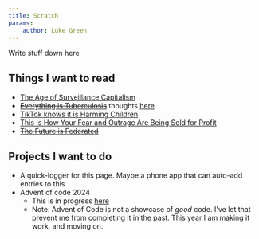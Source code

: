 ```yaml
---
title: Scratch
params:
    author: Luke Green
---
```


Write stuff down here

## Things I want to read

- [The Age of Surveillance Capitalism](https://www.kobo.com/us/en/ebook/the-age-of-surveillance-capitalism)
- ~~[Everything is Tuberculosis](https://everythingistb.com/)~~ thoughts
  [here](/thoughts/everything-is-tb)
- [TikTok knows it is Harming Children](https://5rightsfoundation.com/tiktok-knows-it-is-harming-children/)
- [This Is How Your Fear and Outrage Are Being Sold for Profit](https://tobiasrose.medium.com/the-enemy-in-our-feeds-e86511488de)
- ~~[The Future is Federated ](https://elenarossini.com/2024/11/the-rebellion-will-be-federated/)~~

## Projects I want to do

- A quick-logger for this page. Maybe a phone app that can auto-add entries to
  this
- Advent of code 2024
    - This is in progress [here](https://github.com/lukegrn/advent24)
    - Note: Advent of Code is not a showcase of _good_ code. I've let that
      prevent me from completing it in the past. This year I am making it work,
      and moving on.

